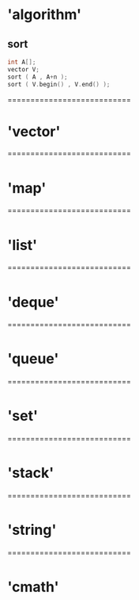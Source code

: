 #  'algorithm'   

## sort
```C++
int A[];
vector V;
sort ( A , A+n );
sort ( V.begin() , V.end() );  
```

===========================  
# 'vector'  
===========================  
# 'map'  　　　　　 
===========================  
# 'list'　　　　　　
===========================  
# 'deque'　　　　　　
===========================  
# 'queue'　　　　　  
===========================  
# 'set'　　　　　　 
===========================  
# 'stack'　　 　　　　　
===========================  
# 'string'　  　　　　
===========================  
# 'cmath'  　  　　　 

